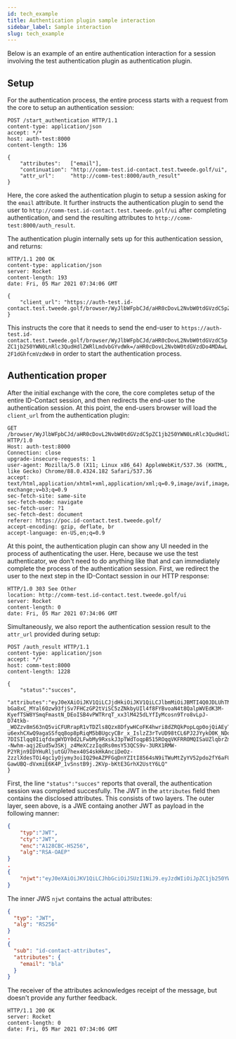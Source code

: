 ```yaml
---
id: tech_example
title: Authentication plugin sample interaction
sidebar_label: Sample interaction
slug: tech_example
---
```


Below is an example of an entire authentication interaction for a session involving the test authentication plugin as authentication plugin.

## Setup

For the authentication process, the entire process starts with a request from the core to setup an authentication session:
```http
POST /start_authentication HTTP/1.1
content-type: application/json
accept: */*
host: auth-test:8000
content-length: 136

{
    "attributes":   ["email"],
    "continuation": "http://comm-test.id-contact.test.tweede.golf/ui",
    "attr_url":     "http://comm-test:8000/auth_result"
}
```
Here, the core asked the authentication plugin to setup a session asking for the `email` attribute. It further instructs the authentication plugin to send the user to `http://comm-test.id-contact.test.tweede.golf/ui` after completing authentication, and send the resulting attributes to `http://comm-test:8000/auth_result`.

The authentication plugin internally sets up for this authentication session, and returns:
```http
HTTP/1.1 200 OK
content-type: application/json
server: Rocket
content-length: 193
date: Fri, 05 Mar 2021 07:34:06 GMT

{
    "client_url": "https://auth-test.id-contact.test.tweede.golf/browser/WyJlbWFpbCJd/aHR0cDovL2NvbW0tdGVzdC5pZC1jb250YWN0LnRlc3QudHdlZWRlLmdvbGYvdWk=/aHR0cDovL2NvbW0tdGVzdDo4MDAwL2F1dGhfcmVzdWx0"
}
```
This instructs the core that it needs to send the end-user to `https://auth-test.id-contact.test.tweede.golf/browser/WyJlbWFpbCJd/aHR0cDovL2NvbW0tdGVzdC5pZC1jb250YWN0LnRlc3QudHdlZWRlLmdvbGYvdWk=/aHR0cDovL2NvbW0tdGVzdDo4MDAwL2F1dGhfcmVzdWx0` in order to start the authentication process.

## Authentication proper

After the initial exchange with the core, the core completes setup of the entire ID-Contact session, and then redirects the end-user to the authentication session. At this point, the end-users browser will load the `client_url` from the authentication plugin:
```http
GET /browser/WyJlbWFpbCJd/aHR0cDovL2NvbW0tdGVzdC5pZC1jb250YWN0LnRlc3QudHdlZWRlLmdvbGYvdWk=/aHR0cDovL2NvbW0tdGVzdDo4MDAwL2F1dGhfcmVzdWx0 HTTP/1.0
Host: auth-test:8000
Connection: close
upgrade-insecure-requests: 1
user-agent: Mozilla/5.0 (X11; Linux x86_64) AppleWebKit/537.36 (KHTML, like Gecko) Chrome/88.0.4324.182 Safari/537.36
accept: text/html,application/xhtml+xml,application/xml;q=0.9,image/avif,image/webp,image/apng,*/*;q=0.8,application/signed-exchange;v=b3;q=0.9
sec-fetch-site: same-site
sec-fetch-mode: navigate
sec-fetch-user: ?1
sec-fetch-dest: document
referer: https://poc.id-contact.test.tweede.golf/
accept-encoding: gzip, deflate, br
accept-language: en-US,en;q=0.9
```

At this point, the authentication plugin can show any UI needed in the process of authenticating the user. Here, because we use the test authenticator, we don't need to do anything like that and can immediately complete the process of the authentication session. First, we redirect the user to the next step in the ID-Contact session in our HTTP response:
```http
HTTP/1.0 303 See Other
location: http://comm-test.id-contact.test.tweede.golf/ui
server: Rocket
content-length: 0
date: Fri, 05 Mar 2021 07:34:06 GMT
```

Simultaneously, we also report the authentication session result to the `attr_url` provided during setup:
```http
POST /auth_result HTTP/1.1
content-type: application/json
accept: */*
host: comm-test:8000
content-length: 1228

{
    "status":"succes",
    "attributes":"eyJ0eXAiOiJKV1QiLCJjdHkiOiJKV1QiLCJlbmMiOiJBMTI4Q0JDLUhTMjU2IiwiYWxnIjoiUlNBLU9BRVAifQ.MPsMulGweRiFn-bGa8xC_MYal6Ozw93fjSv7FHCzGP2tViSC5zZNkbyUIl4f8FYBvoaN4t8QalpWVEdK3M-KyefTSW8YSmqFmastN_DEoISB4vPWTRrqT_xx3lM425dLYfIyMcosn9Tro8vLpJ-D74tkb-_WOZzv8mS63nQ5viCFURrapR1vTDZls8Qzx8DfywHCoFK4hwri8dZRQkPopLqp0ojQiAEyTnanGmRzjUM9wwrciNgG1b8V0plYhzB5MBpIscvVbeVqoKMfpBNBDJFRtgCbXrCbRj5g3ursIkflzbZAh5igSTCgNtgZ7TGPnoCmkf_VLBojx6SSN3Nl2g.oi6jthGyKogzcvdTW50byQ.GRoVEXg26eMKpMaek7ETHDgcF8aRl4icoKZCpUj69F9pl14dABpGwWKeoCveWhB6u8I4j1OhFPSDrBcbZwcXHI6bsgGnxzSWrgvDb9p5RtRrV9LCLGMPCjMHBWkEEQt4vRak_Qs6XCbB5QsRLG_EdUiNu9I2BDGh4WfpA_Q7xAwzGu-u6exhCXwQ9agaSSfqq8op8pRiqM5bBUgcyCBr_x_IslzZ3rTvUD98tCL6PJ2JYykO0K_NDq9jbt1U2yoRQiLixip6rX2Qy5ih8QNOYjiOIYy08A5JkbqlGRej-7DISIlqq0IiqfdxgWYDY0d2LFwbMy9RxskJ3pTWdToqpB515ROqqVKFRROMQISaUZlqbrZmWGuW--Nwhm-aqj2Eud5w3SKj_z4MeXCzzIqdRs0msY53QCS9v-3URX1RMW-P2YRjn9IDYHuRljutGU7hex40S4skHkAnciDeOz-2zzlXdesTOi4gc1yOjymy3oiIQ29eAZPFGqDnYZItI8564sN9iTWuMtZyYV52pdo2fY6aFU5289kJEJrtL4CKsSWr2QOpzbmXwA6aJA8AC68c9s65ci1T6aJQOmoboBE9kvudeo4_AYSR1bTn-GawUBQ-dVxmiE6K4P_1vSnstB9j.2KVp-bKtE3GrhX2UstY6LQ"
}
```
First, the line `"status":"succes"` reports that overall, the authentication session was completed succesfully. The JWT in the `attributes` field then contains the disclosed attributes. This consists of two layers. The outer layer, seen above, is a JWE containg another JWT as payload in the following manner:
```json
{
    "typ":"JWT",
    "cty":"JWT",
    "enc":"A128CBC-HS256",
    "alg":"RSA-OAEP"
}
.
{
    "njwt":"eyJ0eXAiOiJKV1QiLCJhbGciOiJSUzI1NiJ9.eyJzdWIiOiJpZC1jb250YWN0LWF0dHJpYnV0ZXMiLCJhdHRyaWJ1dGVzIjp7ImVtYWlsIjoiYmxhIn19.uGaKC065Tdaj9C_GqLfUHxRCbhqU22BxuikrLqwuMUt5JHStC0J6R5KBCdpVvGl8-DBLURjJ1svwe7-uN9On5plQdFbiwx3fwMD2Q0jiM2FGaf-wzeqOGqUwa9V27lqDkrAV-QfzXm8rBx6Cjk-MTtqZzBDUA44TfCVHHnk2LJCywN9SuoMCrfW00ZsOJYDyVLAliFeT6dbrSATAiUYcFz7LHSp485oOR41iFw1da4C0xDHip0oK5FJT6HZ4iw5FsX9KvC-e-oYaIPVu1oMWWpnilig2Xg0PySfwP3raKt_LdUbuwjYFPh5xxZyRMEFfXHJzpRrnig6kxSywXjyIIw"
}
```
The inner JWS `njwt` contains the actual attributes:
```json
{
  "typ": "JWT",
  "alg": "RS256"
}
.
{
  "sub": "id-contact-attributes",
  "attributes": {
    "email": "bla"
  }
}
```

The receiver of the attributes acknowledges receipt of the message, but doesn't provide any further feedback.
```
HTTP/1.1 200 OK
server: Rocket
content-length: 0
date: Fri, 05 Mar 2021 07:34:06 GMT
```
